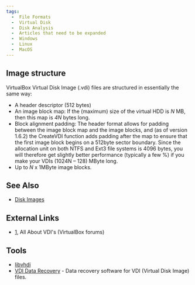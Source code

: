 ```yaml
---
tags:
  -  File Formats
  -  Virtual Disk
  -  Disk Analysis
  -  Articles that need to be expanded
  -  Windows
  -  Linux
  -  MacOS
---
```

## Image structure

VirtualBox Virtual Disk Image (.vdi) files are structured in essentially
the same way:

- A header descriptor (512 bytes)
- An image block map: If the (maximum) size of the virtual HDD is *N*
  MB, then this map is *4N* bytes long.
- Block alignment padding: The header format allows for padding between
  the image block map and the image blocks, and (as of version 1.6.2)
  the CreateVDI function adds padding after the map to ensure that the
  first image block begins on a 512byte sector boundary. Since the
  allocation unit on both NTFS and Ext3 file systems is 4096 bytes, you
  will therefore get slightly better performance (typically a few %) if
  you make your VDIs (1024N – 128) MByte long.
- Up to *N* x 1MByte image blocks.

## See Also

- [Disk Images](disk_images.md)

## External Links

- [1](https://forums.virtualbox.org/viewtopic.php?t=8046), All About
  VDI's (VirtualBox forums)

## Tools

- [libvhdi](libvhdi.md)
- [VDI Data
  Recovery](https://www.bitrecover.com/vdi-recovery-software/) - Data
  recovery software for VDI (Virtual Disk Image) files.

